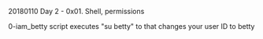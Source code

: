 20180110 Day 2 - 0x01. Shell, permissions

0-iam_betty
	script executes "su betty" to that changes your user ID to betty


